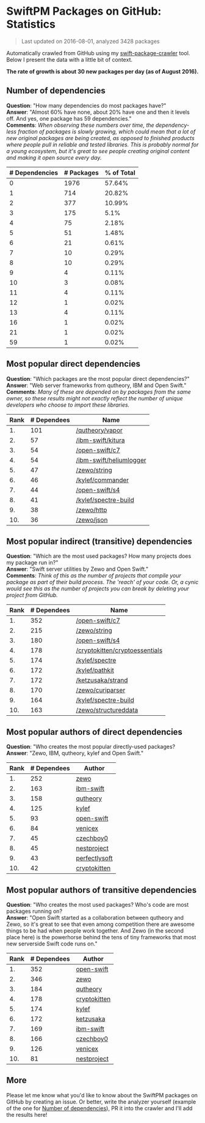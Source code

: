 
# SwiftPM Packages on GitHub: Statistics

> Last updated on 2016-08-01, analyzed 3428 packages

Automatically crawled from GitHub using my [swift-package-crawler](https://github.com/czechboy0/swift-package-crawler) tool. Below I present the data with a little bit of context.

**The rate of growth is about 30 new packages per day (as of August 2016).**

## Number of dependencies
**Question**: "How many dependencies do most packages have?"  
**Answer**: "Almost 60% have none, about 20% have one and then it levels off. And yes, one package has 59 dependencies."  
**Comments**: *When observing these numbers over time, the dependency-less fraction of packages is slowly growing, which could mean that a lot of new original packages are being created, as opposed to finished products where people pull in reliable and tested libraries. This is probably normal for a young ecosystem, but it's great to see people creating original content and making it open source every day.*

| # Dependencies | # Packages | % of Total |
| --- | --- | --- |
|   0 | 1976 | 57.64% |
|   1 | 714 | 20.82% |
|   2 | 377 | 10.99% |
|   3 | 175 |   5.1% |
|   4 |  75 |  2.18% |
|   5 |  51 |  1.48% |
|   6 |  21 |  0.61% |
|   7 |  10 |  0.29% |
|   8 |  10 |  0.29% |
|   9 |   4 |  0.11% |
|  10 |   3 |  0.08% |
|  11 |   4 |  0.11% |
|  12 |   1 |  0.02% |
|  13 |   4 |  0.11% |
|  16 |   1 |  0.02% |
|  21 |   1 |  0.02% |
|  59 |   1 |  0.02% |


## Most popular direct dependencies
**Question**: "Which packages are the most popular direct dependencies?"  
**Answer**: "Web server frameworks from qutheory, IBM and Open Swift."    
**Comments**: *Many of these are depended on by packages from the same owner, so these results might not exactly reflect the number of unique developers who choose to import these libraries.*  

| Rank | # Dependees | Name |
| --- | --- | --- |
|   1. | 101 | [/qutheory/vapor](https://github.com/qutheory/vapor) |
|   2. |  57 | [/ibm-swift/kitura](https://github.com/ibm-swift/kitura) |
|   3. |  54 | [/open-swift/c7](https://github.com/open-swift/c7) |
|   4. |  54 | [/ibm-swift/heliumlogger](https://github.com/ibm-swift/heliumlogger) |
|   5. |  47 | [/zewo/string](https://github.com/zewo/string) |
|   6. |  46 | [/kylef/commander](https://github.com/kylef/commander) |
|   7. |  44 | [/open-swift/s4](https://github.com/open-swift/s4) |
|   8. |  41 | [/kylef/spectre-build](https://github.com/kylef/spectre-build) |
|   9. |  38 | [/zewo/http](https://github.com/zewo/http) |
|  10. |  36 | [/zewo/json](https://github.com/zewo/json) |


## Most popular indirect (transitive) dependencies
**Question**: "Which are the most used packages? How many projects does my package run in?"  
**Answer**: "Swift server utilities by Zewo and Open Swift."    
**Comments**: *Think of this as the number of projects that compile your package as part of their build process. The 'reach' of your code. Or, a cynic would see this as the number of projects you can break by deleting your project from GitHub.*  

| Rank | # Dependees | Name |
| --- | --- | --- |
|   1. | 352 | [/open-swift/c7](https://github.com/open-swift/c7) |
|   2. | 215 | [/zewo/string](https://github.com/zewo/string) |
|   3. | 180 | [/open-swift/s4](https://github.com/open-swift/s4) |
|   4. | 178 | [/cryptokitten/cryptoessentials](https://github.com/cryptokitten/cryptoessentials) |
|   5. | 174 | [/kylef/spectre](https://github.com/kylef/spectre) |
|   6. | 172 | [/kylef/pathkit](https://github.com/kylef/pathkit) |
|   7. | 172 | [/ketzusaka/strand](https://github.com/ketzusaka/strand) |
|   8. | 170 | [/zewo/curiparser](https://github.com/zewo/curiparser) |
|   9. | 164 | [/kylef/spectre-build](https://github.com/kylef/spectre-build) |
|  10. | 163 | [/zewo/structureddata](https://github.com/zewo/structureddata) |


## Most popular authors of direct dependencies
**Question**: "Who creates the most popular directly-used packages?  
**Answer**: "Zewo, IBM, qutheory, kylef and Open Swift."    

| Rank | # Dependees | Author |
| --- | --- | --- |
|   1. | 252 | [zewo](https://github.com/zewo) |
|   2. | 163 | [ibm-swift](https://github.com/ibm-swift) |
|   3. | 158 | [qutheory](https://github.com/qutheory) |
|   4. | 125 | [kylef](https://github.com/kylef) |
|   5. |  93 | [open-swift](https://github.com/open-swift) |
|   6. |  84 | [venicex](https://github.com/venicex) |
|   7. |  45 | [czechboy0](https://github.com/czechboy0) |
|   8. |  45 | [nestproject](https://github.com/nestproject) |
|   9. |  43 | [perfectlysoft](https://github.com/perfectlysoft) |
|  10. |  42 | [cryptokitten](https://github.com/cryptokitten) |


## Most popular authors of transitive dependencies
**Question**: "Who creates the most used packages? Who's code are most packages running on?  
**Answer**: "Open Swift started as a collaboration between qutheory and Zewo, so it's great to see that even among competition there are awesome things to be had when people work together. And Zewo (in the second place here) is the powerhorse behind the tens of tiny frameworks that most new serverside Swift code runs on."    

| Rank | # Dependees | Author |
| --- | --- | --- |
|   1. | 352 | [open-swift](https://github.com/open-swift) |
|   2. | 346 | [zewo](https://github.com/zewo) |
|   3. | 184 | [qutheory](https://github.com/qutheory) |
|   4. | 178 | [cryptokitten](https://github.com/cryptokitten) |
|   5. | 174 | [kylef](https://github.com/kylef) |
|   6. | 172 | [ketzusaka](https://github.com/ketzusaka) |
|   7. | 169 | [ibm-swift](https://github.com/ibm-swift) |
|   8. | 166 | [czechboy0](https://github.com/czechboy0) |
|   9. | 126 | [venicex](https://github.com/venicex) |
|  10. |  81 | [nestproject](https://github.com/nestproject) |


## More
Please let me know what you'd like to know about the SwiftPM packages on GitHub by creating an issue. Or better, write the analyzer yourself (example of the one for [Number of dependencies](https://github.com/czechboy0/swift-package-crawler/blob/master/Sources/AnalyzerLib/DependencyTrees.swift)), PR it into the crawler and I'll add the results here!

